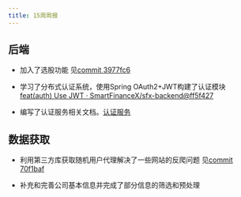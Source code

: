 ```yaml
---
title: 15周周报
---
```


## 后端

- 加入了选股功能 见[commit 3977fc6](https://github.com/SmartFinanceX/sfx-backend/commit/3977fc6480c23184851405fce735730c65f5ca60)
- 学习了分布式认证系统，使用Spring OAuth2+JWT构建了认证模块[feat(auth) Use JWT · SmartFinanceX/sfx-backend@ff5f427](https://github.com/SmartFinanceX/sfx-backend/commit/aba50895fddee98f81379a074564be8499cd7b38)

- 编写了认证服务相关文档。[认证服务](../script/auth.md)

## 数据获取

- 利用第三方库获取随机用户代理解决了一些网站的反爬问题 见[commit 70f1baf](https://github.com/SmartFinanceX/sfx-crapper/commit/70f1bafef6ccd0d5bf0314e20ec2d88de5bc62fd)

- 补充和完善公司基本信息并完成了部分信息的筛选和预处理
